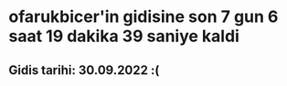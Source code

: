 # ofarukbicer'in gidisine son 7 gun 6 saat 19 dakika 39 saniye kaldi

## Gidis tarihi: 30.09.2022 :(